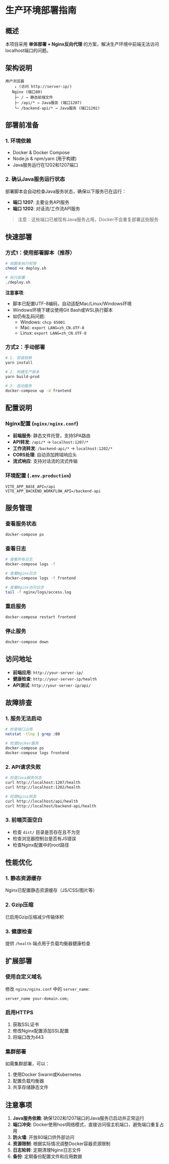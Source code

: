 # 生产环境部署指南

## 概述

本项目采用 **单体部署 + Nginx反向代理** 的方案，解决生产环境中前端无法访问localhost端口的问题。

## 架构说明

```
用户浏览器
    ↓ (访问 http://server-ip/)
   Nginx (端口80)
    ├─ / → 静态前端文件
    ├─ /api/* → Java服务 (端口1207)
    └─ /backend-api/* → Java服务 (端口1202)
```

## 部署前准备

### 1. 环境依赖
- Docker & Docker Compose
- Node.js & npm/yarn (用于构建)
- Java服务运行在1202和1207端口

### 2. 确认Java服务运行状态
部署脚本会自动检查Java服务状态，确保以下服务已在运行：
- **端口 1207**: 主要业务API服务
- **端口 1202**: 对话流/工作流API服务

> 注意：这些端口已被现有Java服务占用，Docker不会重复部署这些服务

## 快速部署

### 方式1：使用部署脚本（推荐）
```bash
# 给脚本执行权限
chmod +x deploy.sh

# 执行部署
./deploy.sh
```

**注意事项**:
- 脚本已配置UTF-8编码，自动适配Mac/Linux/Windows环境
- Windows环境下建议使用Git Bash或WSL执行脚本
- 如仍有乱码问题:
  - Windows: `chcp 65001`
  - Mac: `export LANG=zh_CN.UTF-8`
  - Linux: `export LANG=zh_CN.UTF-8`

### 方式2：手动部署
```bash
# 1. 安装依赖
yarn install

# 2. 构建生产版本
yarn build-prod

# 3. 启动服务
docker-compose up -d frontend
```

## 配置说明

### Nginx配置 (`nginx/nginx.conf`)
- **前端服务**: 静态文件托管，支持SPA路由
- **API转发**: `/api/*` → `localhost:1207/*`
- **工作流转发**: `/backend-api/*` → `localhost:1202/*`
- **CORS处理**: 自动添加跨域响应头
- **流式响应**: 支持对话流的流式传输

### 环境配置 (`.env.production`)
```env
VITE_APP_BASE_API=/api
VITE_APP_BACKEND_WORKFLOW_API=/backend-api
```

## 服务管理

### 查看服务状态
```bash
docker-compose ps
```

### 查看日志
```bash
# 查看所有日志
docker-compose logs -f

# 查看Nginx日志
docker-compose logs -f frontend

# 查看Nginx访问日志
tail -f nginx/logs/access.log
```

### 重启服务
```bash
docker-compose restart frontend
```

### 停止服务
```bash
docker-compose down
```

## 访问地址

- **前端应用**: `http://your-server-ip/`
- **健康检查**: `http://your-server-ip/health`
- **API测试**: `http://your-server-ip/api/`

## 故障排查

### 1. 服务无法启动
```bash
# 检查端口占用
netstat -tlnp | grep :80

# 检查Docker服务
docker-compose ps
docker-compose logs frontend
```

### 2. API请求失败
```bash
# 检查Java服务状态
curl http://localhost:1207/health
curl http://localhost:1202/health

# 检查Nginx转发
curl http://localhost/api/health
curl http://localhost/backend-api/health
```

### 3. 前端页面空白
- 检查 `dist/` 目录是否存在且不为空
- 检查浏览器控制台是否有JS错误
- 检查Nginx配置中的root路径

## 性能优化

### 1. 静态资源缓存
Nginx已配置静态资源缓存（JS/CSS/图片等）

### 2. Gzip压缩
已启用Gzip压缩减少传输体积

### 3. 健康检查
提供 `/health` 端点用于负载均衡器健康检查

## 扩展部署

### 使用自定义域名
修改 `nginx/nginx.conf` 中的 `server_name`:
```nginx
server_name your-domain.com;
```

### 启用HTTPS
1. 获取SSL证书
2. 修改Nginx配置添加SSL配置
3. 将端口改为443

### 集群部署
如需集群部署，可以：
1. 使用Docker Swarm或Kubernetes
2. 配置负载均衡器
3. 共享存储静态文件

## 注意事项

1. **Java服务依赖**: 确保1202和1207端口的Java服务已启动并正常运行
2. **端口冲突**: Docker使用host网络模式，直接访问宿主机端口，避免端口重复占用
3. **防火墙**: 开放80端口供外部访问
4. **资源限制**: 根据实际情况调整Docker容器资源限制
5. **日志轮转**: 定期清理Nginx日志文件
6. **备份**: 定期备份配置文件和应用数据